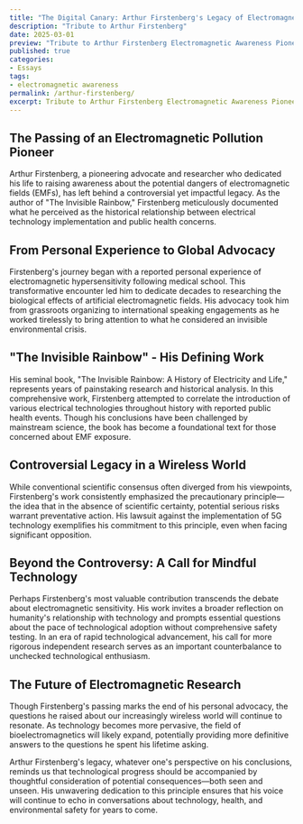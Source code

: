 ```yaml
---
title: "The Digital Canary: Arthur Firstenberg's Legacy of Electromagnetic Awareness"
description: "Tribute to Arthur Firstenberg"
date: 2025-03-01
preview: "Tribute to Arthur Firstenberg Electromagnetic Awareness Pioneer"
published: true
categories:
- Essays
tags:
- electromagnetic awareness
permalink: /arthur-firstenberg/
excerpt: Tribute to Arthur Firstenberg Electromagnetic Awareness Pioneer
---
```

## The Passing of an Electromagnetic Pollution Pioneer

Arthur Firstenberg, a pioneering advocate and researcher who dedicated his life to raising awareness about the potential dangers of electromagnetic fields (EMFs), has left behind a controversial yet impactful legacy. As the author of "The Invisible Rainbow," Firstenberg meticulously documented what he perceived as the historical relationship between electrical technology implementation and public health concerns.

## From Personal Experience to Global Advocacy

Firstenberg's journey began with a reported personal experience of electromagnetic hypersensitivity following medical school. This transformative encounter led him to dedicate decades to researching the biological effects of artificial electromagnetic fields. His advocacy took him from grassroots organizing to international speaking engagements as he worked tirelessly to bring attention to what he considered an invisible environmental crisis.

## "The Invisible Rainbow" - His Defining Work

His seminal book, "The Invisible Rainbow: A History of Electricity and Life," represents years of painstaking research and historical analysis. In this comprehensive work, Firstenberg attempted to correlate the introduction of various electrical technologies throughout history with reported public health events. Though his conclusions have been challenged by mainstream science, the book has become a foundational text for those concerned about EMF exposure.

## Controversial Legacy in a Wireless World

While conventional scientific consensus often diverged from his viewpoints, Firstenberg's work consistently emphasized the precautionary principle—the idea that in the absence of scientific certainty, potential serious risks warrant preventative action. His lawsuit against the implementation of 5G technology exemplifies his commitment to this principle, even when facing significant opposition.

## Beyond the Controversy: A Call for Mindful Technology

Perhaps Firstenberg's most valuable contribution transcends the debate about electromagnetic sensitivity. His work invites a broader reflection on humanity's relationship with technology and prompts essential questions about the pace of technological adoption without comprehensive safety testing. In an era of rapid technological advancement, his call for more rigorous independent research serves as an important counterbalance to unchecked technological enthusiasm.

## The Future of Electromagnetic Research

Though Firstenberg's passing marks the end of his personal advocacy, the questions he raised about our increasingly wireless world will continue to resonate. As technology becomes more pervasive, the field of bioelectromagnetics will likely expand, potentially providing more definitive answers to the questions he spent his lifetime asking.

Arthur Firstenberg's legacy, whatever one's perspective on his conclusions, reminds us that technological progress should be accompanied by thoughtful consideration of potential consequences—both seen and unseen. His unwavering dedication to this principle ensures that his voice will continue to echo in conversations about technology, health, and environmental safety for years to come.